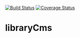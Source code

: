 [![Build Status](https://travis-ci.org/jalleng/libraryCms.svg?branch=master)](https://travis-ci.org/jalleng/libraryCms)
[![Coverage Status](https://coveralls.io/repos/github/jalleng/libraryCms/badge.svg?branch=dev)](https://coveralls.io/github/jalleng/libraryCms?branch=dev)
# libraryCms
